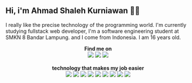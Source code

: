 <h2>Hi, i'm Ahmad Shaleh Kurniawan 👋😺</h2>
<p>I really like the precise technology of the programming world. I'm currently studying fullstack web developer, I'm a software engineering student at SMKN 8 Bandar Lampung. and I come from Indonesia. I am 16 years old.</p>
<div align="center">
<b>Find me on</b>
<br>
  <a href="https://web.facebook.com/"><img src="https://img.shields.io/badge/Facebook-1877F2?style=for-the-badge&logo=facebook&logoColor=white"/></a>
  <a href="https://instagram.com/ahmdsk_."><img src="https://img.shields.io/badge/Instagram-E4405F?style=for-the-badge&logo=instagram&logoColor=white"/></a>
  <a href="https://t.me/ahmd1337"><img src="https://img.shields.io/badge/Telegram-2CA5E0?style=for-the-badge&logo=telegram&logoColor=white"/></a>
<br>
<br>
<div align="center">
<b>technology that makes my job easier</b>
<br>
  <img src="https://img.shields.io/badge/HTML5-E34F26?style=for-the-badge&logo=html5&logoColor=white"/>
  <img src="https://img.shields.io/badge/CSS3-1572B6?style=for-the-badge&logo=css3&logoColor=white"/>
  <img src="https://img.shields.io/badge/JavaScript-F7DF1E?style=for-the-badge&logo=javascript&logoColor=black"/>
  <img src="https://img.shields.io/badge/Sass-CC6699?style=for-the-badge&logo=sass&logoColor=white"/>
  <img src="https://img.shields.io/badge/React-20232A?style=for-the-badge&logo=react&logoColor=61DAFB"/>
  <img src="https://img.shields.io/badge/Tailwind_CSS-38B2AC?style=for-the-badge&logo=tailwind-css&logoColor=white"/>
  <img src="https://img.shields.io/badge/Bootstrap-428BCA?style=for-the-badge&logo=bootstrap&logoColor=white"/>
  <img src='https://img.shields.io/badge/LARAVEL-F05340?style=for-the-badge&logo=laravel&logoColor=white' />
  <img src="https://img.shields.io/badge/Codeigniter-4A4A55?style=for-the-badge&logo=codeigniter&logoColor=orange"/>
</div>
